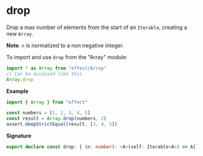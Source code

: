 # drop

Drop a max number of elements from the start of an `Iterable`, creating a new `Array`.

**Note**. `n` is normalized to a non negative integer.

To import and use `drop` from the "Array" module:

```ts
import * as Array from "effect/Array"
// Can be accessed like this
Array.drop
```

**Example**

```ts
import { Array } from "effect"

const numbers = [1, 2, 3, 4, 5]
const result = Array.drop(numbers, 2)
assert.deepStrictEqual(result, [3, 4, 5])
```

**Signature**

```ts
export declare const drop: { (n: number): <A>(self: Iterable<A>) => A[]; <A>(self: Iterable<A>, n: number): A[] }
```
